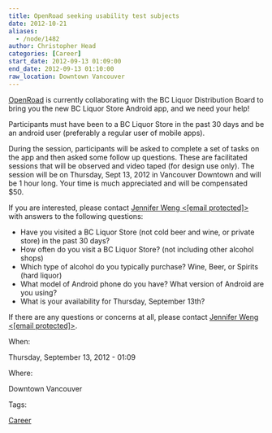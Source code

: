 ```yaml
---
title: OpenRoad seeking usability test subjects
date: 2012-10-21
aliases:
  - /node/1482
author: Christopher Head
categories: [Career]
start_date: 2012-09-13 01:09:00
end_date: 2012-09-13 01:10:00
raw_location: Downtown Vancouver
---
```


[OpenRoad](http://openroad.ca/) is currently collaborating with the BC Liquor Distribution Board to bring you the new BC Liquor Store Android app, and we need your help!

Participants must have been to a BC Liquor Store in the past 30 days and be an android user (preferably a regular user of mobile apps).

During the session, participants will be asked to complete a set of tasks on the app and then asked some follow up questions. These are facilitated sessions that will be observed and video taped (for design use only). The session will be on Thursday, Sept 13, 2012 in Vancouver Downtown and will be 1 hour long. Your time is much appreciated and will be compensated $50.

If you are interested, please contact [Jennifer Weng <\[email protected\]\>](/cdn-cgi/l/email-protection#7d170a18131a3d120d18130f121c19531e1c) with answers to the following questions:

*   Have you visited a BC Liquor Store (not cold beer and wine, or private store) in the past 30 days?
*   How often do you visit a BC Liquor Store? (not including other alcohol shops)
*   Which type of alcohol do you typically purchase? Wine, Beer, or Spirits (hard liquor)
*   What model of Android phone do you have? What version of Android are you using?
*   What is your availability for Thursday, September 13th?

If there are any questions or concerns at all, please contact [Jennifer Weng <\[email protected\]\>](/cdn-cgi/l/email-protection#4e24392b20290e213e2b203c212f2a602d2f).

When: 

Thursday, September 13, 2012 - 01:09

Where: 

Downtown Vancouver

Tags: 

[Career](/career)
